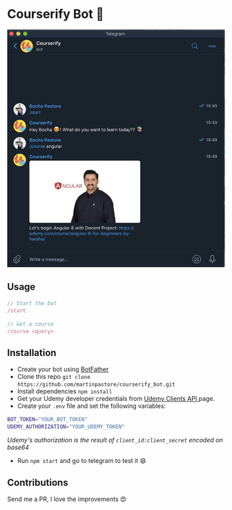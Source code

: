 # Courserify Bot 🤖

![Screenshot](screenshot.png)

## Usage

```javascript
// Start the bot
/start
```

```javascript
// Get a course
/course <query>
```

## Installation

- Create your bot using [BotFather](https://core.telegram.org/bots#3-how-do-i-create-a-bot)
- Clone this repo `git clone https://github.com/martinpastore/courserify_bot.git`
- Install dependencies `npm install`
- Get your Udemy developer credentials from [Udemy Clients API ](https://www.udemy.com/user/edit-api-clients/) page.
- Create your `.env` file and set the following variables:
```bash
BOT_TOKEN="YOUR_BOT_TOKEN"
UDEMY_AUTHORIZATION="YOUR_UDEMY_TOKEN"
```
_Udemy's authorization is the result of `client_id:client_secret` encoded on base64_

- Run `npm start` and go to telegram to test it 😄

## Contributions

Send me a PR, I love the improvements 😍

